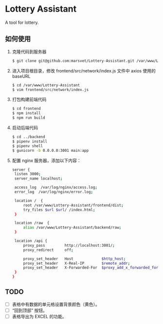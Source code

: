 # Lottery Assistant

A tool for lottery.

## 如何使用

1. 克隆代码到服务器

   ```bash
   $ git clone git@github.com:marsvet/Lottery-Assistant.git /var/www/Lottery-Assistant
   ```

2. 进入项目根目录，修改 frontend/src/network/index.js 文件中 axios 使用的 baseURL

   ```bash
   $ cd /var/www/Lottery-Assistant
   $ vim frontend/src/network/index.js
   ```

3. 打包构建前端代码

   ```bash
   $ cd frontend
   $ npm install
   $ npm run build
   ```

4. 启动后端代码

   ```bash
   $ cd ../backend
   $ pipenv install
   $ pipenv shell
   $ gunicorn -b 0.0.0.0:3001 main:app
   ```

5. 配置 nginx 服务器，添加以下内容：

   ```bash
   server {
   	listen 3000;
   	server_name localhost;
   
   	access_log  /var/log/nginx/access.log;
   	error_log  /var/log/nginx/error.log;
   
   	location /  {
   		root /var/www/Lottery-Assistant/frontend/dist;
   		try_files $url $url/ /index.html;
   	}
   
   	location /raw  {
   		alias /var/www/Lottery-Assistant/backend/raw;
   	}
   
   	location /api {
   		proxy_pass         http://localhost:3001/;
   		proxy_redirect     off;
   
   		proxy_set_header   Host             $http_host;
   		proxy_set_header   X-Real-IP        $remote_addr;
   		proxy_set_header   X-Forwarded-For  $proxy_add_x_forwarded_for;
   	}
   }
   ```

## TODO

- [ ] 表格中有数据的单元格设置背景颜色（黄色）。
- [ ] “回到顶部” 按钮。
- [ ] 表格导出为 EXCEL 的功能。